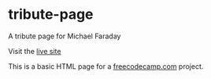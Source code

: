# tribute-page
A tribute page for Michael Faraday

Visit the [live site](http://isaacdozier.com/tribute-page/)

This is a basic HTML page for a [freecodecamp.com](freecodecamp.com) project.
